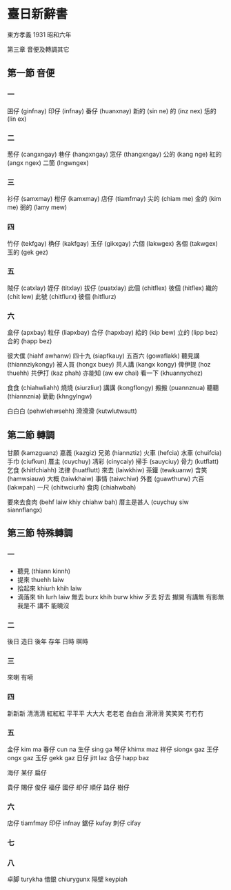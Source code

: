 # 臺日新辭書

東方孝義 1931 昭和六年

第三章 音便及轉調其它

## 第一節 音便

### 一
囝仔 (ginfnay) 印仔 (infnay) 番仔 (huanxnay)
新的 (sin ne) 的 (inz nex) 恁的 (lin ex)

### 二
葱仔 (cangxngay) 巷仔 (hangxngay) 窓仔 (thangxngay)
公的 (kang nge) 紅的 (angx ngex) 二箇 (lngwngex)

### 三
衫仔 (samxmay) 柑仔 (kamxmay) 店仔 (tiamfmay)
尖的 (chiam me) 金的 (kim me) 弱的 (lamy mew)

### 四
竹仔 (tekfgay) 桷仔 (kakfgay) 玉仔 (gikxgay)
六個 (lakwgex) 各個 (takwgex) 玉的 (gek gez)

### 五
賊仔 (catxlay) 姪仔 (titxlay) 拔仔 (puatxlay)
此個 (chitflex) 彼個 (hitflex) 織的 (chit lew)
此號 (chitflurx) 彼個 (hitflurz)

### 六
盒仔 (apxbay) 粒仔 (liapxbay) 合仔 (hapxbay)
給的 (kip bew) 立的 (lipp bez) 合的 (happ bez)

彼大僕 (hiahf awhanw) 四十九 (siapfkauy)
五百六 (gowaflakk) 聽見講 (thiannziykongy)
被人買 (hongx buey) 共人講 (kangx kongy)
俾伊提 (hoz thuehh) 共伊打 (kaz phah)
亦能知 (aw ew chai) 看一下 (khuannychez)

食食 (chiahwliahh) 燒燒 (siurzliur) 講講 (kongflongy)
搬搬 (puannznua) 聽聽 (thiannznia) 勤勤 (khngylngw)

白白白 (pehwlehwsehh) 滑滑滑 (kutwlutwsutt)

## 第二節 轉調

甘願 (kamzguanz) 嘉義 (kazgiz) 兄弟 (hiannztiz)
火車 (hefcia) 水車 (chuifcia) 手巾 (ciufkun)
厝主 (cuychuy) 凊彩 (cinycaiy) 掃手 (sauyciuy)
骨力 (kutflatt) 乞食 (khitfchiahh) 法律 (huatflutt)
來去 (laiwkhiw) 茶鑵 (tewkuanw) 含笑 (hamwsiauw)
大概 (taiwkhaiw) 事情 (taiwchiw) 外套 (guawthurw)
六百 (lakwpah) 一尺 (chitwciurh) 食肉 (chiahwbah)

要來去食肉 (behf laiw khiy chiahw bah)
厝主是甚人 (cuychuy siw siannflangx)

## 第三節 特殊轉調

### 一

* 聽見 (thiann kinnh)
* 提來 thuehh laiw
* 拾起來 khiurh khih laiw
* 滴落來 tih lurh laiw
無去 burx khih burw khiw
歹去
好去
擜開
有講無
有影無
我是不
講不
能曉沒

### 二

後日
造日
後年
存年
日時
暝時

### 三

來喇
有嗬

### 四

新新新 清清清
紅紅紅 平平平
大大大 老老老
白白白 滑滑滑
笑笑笑 冇冇冇

### 五

金仔 kim ma 春仔 cun na 生仔 sing ga 琴仔 khimx maz
祥仔 siongx gaz 王仔 ongx gaz 玉仔 gekk gaz 日仔 jitt laz
合仔 happ baz

海仔 某仔 扁仔

貴仔 賜仔 俊仔 福仔 國仔
却仔 順仔 路仔 樹仔

### 六

店仔 tiamfmay 印仔 infnay 鋸仔 kufay 刺仔 cifay

### 七

### 八

卓脚 turykha 借銀 chiurygunx 隔壁 keypiah
